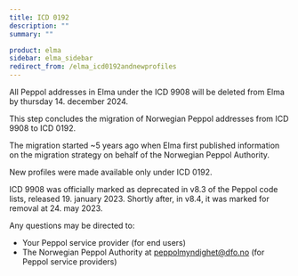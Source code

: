 ```yaml
---
title: ICD 0192
description: ""
summary: ""

product: elma
sidebar: elma_sidebar
redirect_from: /elma_icd0192andnewprofiles
---
```


All Peppol addresses in Elma under the ICD 9908 will be deleted from Elma by thursday 14. december 2024.

This step concludes the migration of Norwegian Peppol addresses from ICD 9908 to ICD 0192.

The migration started ~5 years ago when Elma first published information on the migration strategy on behalf of the
Norwegian Peppol Authority.

New profiles were made available only under ICD 0192.

ICD 9908 was officially marked as deprecated in v8.3 of the Peppol code lists, released 19. january 2023. Shortly
after, in v8.4, it was marked for removal at 24. may 2023. 

Any questions may be directed to:

- Your Peppol service provider (for end users)
- The Norwegian Peppol Authority at peppolmyndighet@dfo.no (for Peppol service providers)
